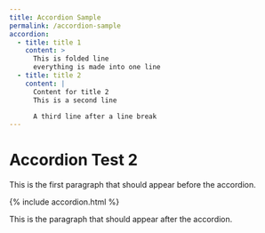 ```yaml
---
title: Accordion Sample
permalink: /accordion-sample
accordion:
  - title: title 1
    content: >
      This is folded line
      everything is made into one line
  - title: title 2
    content: |
      Content for title 2
      This is a second line

      A third line after a line break
---
```


# Accordion Test 2

This is the first paragraph that should appear before the accordion.

{% include accordion.html %}

This is the paragraph that should appear after the accordion.